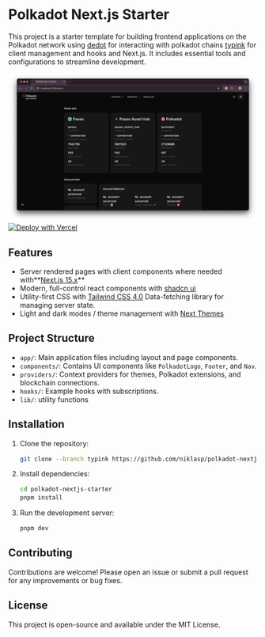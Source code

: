 # Polkadot Next.js Starter

This project is a starter template for building frontend applications on the
Polkadot network using [dedot](https://dedot.dev) for interacting with polkadot
chains [typink](docs.dedot.dev/typink/) for client management and hooks and Next.js. It includes essential tools and configurations to streamline development.

![Polkadot Next.js Starter](public/polkadot-nextjs-starter-dedot-typink.png)
[![Deploy with Vercel](https://vercel.com/button)](https://vercel.com/new/clone?repository-url=https%3A%2F%2Fgithub.com%2Fniklasp%2Fpolkadot-nextjs-starter&project-name=polkadot-nextjs-starter&repository-name=polkadot-nextjs-starter&demo-title=Polkadot%20Next.js%20Starter%20&demo-description=A%20template%20to%20get%20started%20building%20apps%20powered%20by%20Polkadot&demo-url=https%3A%2F%2Fpolkadot-nextjs-starter.vercel.app&demo-image=https%3A%2F%2Fpolkadot-nextjs-starter.vercel.app%2Fpolkadot-nextjs-starter.png)

## Features

- Server rendered pages with client components where needed with**[Next.js 15.x](https://nextjs.org/docs/app/getting-started)**
- Modern, full-control react components with [shadcn ui](https://ui.shadcn.com/)
- Utility-first CSS with [Tailwind CSS 4.0](https://tailwindcss.com/)
  Data-fetching library for managing server state.
- Light and dark modes / theme management with [Next Themes](https://ui.shadcn.com/docs/dark-mode/next)

## Project Structure

- `app/`: Main application files including layout and page components.
- `components/`: Contains UI components like `PolkadotLogo`, `Footer`, and
  `Nav`.
- `providers/`: Context providers for themes, Polkadot extensions, and
  blockchain connections.
- `hooks/`: Example hooks with subscriptions.
- `lib/`: utility functions

## Installation

1. Clone the repository:

   ```bash
   git clone --branch typink https://github.com/niklasp/polkadot-nextjs-starter.git
   ```

2. Install dependencies:

   ```bash
   cd polkadot-nextjs-starter
   pnpm install
   ```

3. Run the development server:

   ```bash
   pnpm dev
   ```

## Contributing

Contributions are welcome! Please open an issue or submit a pull request for any
improvements or bug fixes.

## License

This project is open-source and available under the MIT License.
